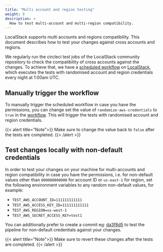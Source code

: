 ```yaml
---
title: "Multi account and region testing"
weight: 8
description: >
  How to test multi-account and multi-region compatibility.
---
```


LocalStack supports multi accounts and regions compatibility. 
This document describes how to test your changes against cross accounts and regions.

We regularly run the circleci test jobs of the LocalStack community repository to check the compatibility of cross accounts against the changes. To achieve that, we have a [scheduled workflow](https://github.com/localstack/localstack/blob/master/.circleci/config.yml) on [LocalStack](https://github.com/localstack/localstack), which executes the tests with randomised account and region credentials every night at 1:00am UTC.

## Manually trigger the workflow

To manually trigger the scheduled workflow in case you have the permissions, you can change set the value of `randomize-aws-credentials` to `true` in the [workflow](https://github.com/localstack/localstack/blob/master/.circleci/config.yml#L13). This will trigger the tests with randomised account and region credentials.

{{< alert title="Note">}}
Make sure to change the value back to `false` after the tests are completed. 
{{< /alert >}}

## Test changes locally with non-default credentials

In order to test your changes on your machine for multi-accounts and region compatibility in case you have the permissions, i.e. for non-default values other than `000000000000` for account ID or `us-east-1` for region, set the following environment variables to any random non-default values, for example:  

- `TEST_AWS_ACCOUNT_ID=111111111111`
- `TEST_AWS_ACCESS_KEY_ID=111111111111`
- `TEST_AWS_REGION=us-west-1`
- `TEST_AWS_SECRET_ACCESS_KEY=test1`

You can additionally prefer to create a commit eg: [da3f8d5](https://github.com/localstack/localstack/pull/9751/commits/da3f8d5f2328adb7c5c025722994fea4433c08ba) to test the pipeline for non-default credentials against your changes.

{{< alert title="Note">}}
Make sure to revert these changes after the tests are completed. 
{{< /alert >}}
